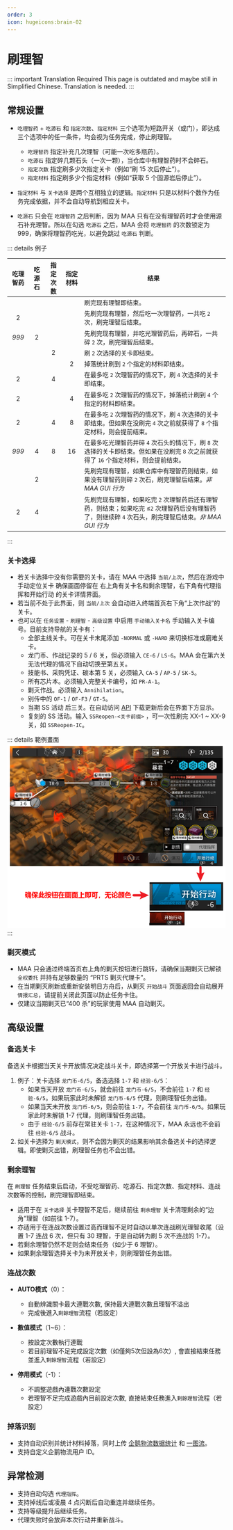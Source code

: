 ```yaml
---
order: 3
icon: hugeicons:brain-02
---
```


# 刷理智

::: important Translation Required
This page is outdated and maybe still in Simplified Chinese. Translation is needed.
:::

## 常规设置

- `吃理智药` + `吃源石` 和 `指定次数`、`指定材料` 三个选项为短路开关（或门），即达成三个选项中的任一条件，均会视为任务完成，停止刷理智。

  - `吃理智药` 指定补充几次理智（可能一次吃多瓶药）。
  - `吃源石` 指定碎几颗石头（一次一颗），当仓库中有理智药时不会碎石。
  - `指定次数` 指定刷多少次指定关卡（例如“刷 15 次后停止”）。
  - `指定材料` 指定刷多少个指定材料（例如“获取 5 个固源岩后停止”）。

- `指定材料` 与 `关卡选择` 是两个互相独立的逻辑。`指定材料` 只是以材料个数作为任务完成依据，并不会自动导航到相应关卡。
- `吃源石` 只会在 `吃理智药` 之后判断，因为 MAA 只有在没有理智药时才会使用源石补充理智。所以在勾选 `吃源石` 之后，MAA 会将 `吃理智药` 的次数锁定为 999，确保将理智药吃光，以避免跳过 `吃源石` 判断。

::: details 例子

| 吃理智药 | 吃源石 | 指定次数 | 指定材料 | 结果 |
| :------: | :----: | :------: | :------: | -------------------------------------------------------------------------------------------------------------------------------------- |
| | | | | 刷完现有理智即结束。 |
| 2 | | | | 先刷完现有理智，然后吃一次理智药，一共吃 `2` 次，刷完理智后结束。 |
| _999_ | 2 | | | 先刷完现有理智，并吃光理智药后，再碎石，一共碎 `2` 次，刷完理智后结束。 |
| | | 2 | | 刷 `2` 次选择的关卡即结束。 |
| | | | 2 | 掉落统计刷到 `2` 个指定的材料即结束。 |
| 2 | | 4 | | 在最多吃 `2` 次理智药的情况下，刷 `4` 次选择的关卡即结束。 |
| 2 | | | 4 | 在最多吃 `2` 次理智药的情况下，掉落统计刷到 `4` 个指定的材料即结束。 |
| 2 | | 4 | 8 | 在最多吃 `2` 次理智药的情况下，刷 `4` 次选择的关卡即结束。但如果在没刷完 `4` 次之前就获得了 `8` 个指定材料，则会提前结束。 |
| _999_ | 4 | 8 | 16 | 在最多吃光理智药并碎 `4` 次石头的情况下，刷 `8` 次选择的关卡即结束。但如果在没刷完 `8` 次之前就获得了 `16` 个指定材料，则会提前结束。 |
| | 2 | | | 先刷完现有理智，如果仓库中有理智药则结束，如果没有理智药则碎 `2` 次石，刷完理智后结束。_非 MAA GUI 行为_ |
| 2 | 4 | | | 先刷完现有理智，如果吃完 `2` 次理智药后还有理智药，则结束；如果吃完 ≤`2` 次理智药后没有理智药了，则继续碎 `4` 次石头，刷完理智后结束。_非 MAA GUI 行为_ |

:::

### 关卡选择

- 若关卡选择中没有你需要的关卡，请在 MAA 中选择 `当前/上次`，然后在游戏中手动定位关卡
  确保画面停留在 右上角有关卡名和剩余理智，右下角有代理指挥和开始行动 的关卡详情界面。
- 若当前不处于此界面，则 `当前/上次` 会自动进入终端首页右下角“上次作战”的关卡。
- 也可以在 `任务设置` - `刷理智` - `高级设置` 中启用 `手动输入关卡名` 手动输入关卡编号。目前支持导航的关卡有：
  - 全部主线关卡。可在关卡末尾添加 `-NORMAL` 或 `-HARD` 来切换标准或磨难关卡。
  - 龙门币、作战记录的 5 / 6 关，但必须输入 `CE-6` / `LS-6`。MAA 会在第六关无法代理的情况下自动切换至第五关。
  - 技能书、采购凭证、碳本第 5 关，必须输入 `CA-5` / `AP-5` / `SK-5`。
  - 所有芯片本。必须输入完整关卡编号，如 `PR-A-1`。
  - 剿灭作战。必须输入 `Annihilation`。
  - 别传中的 `OF-1` / `OF-F3` / `GT-5`。
  - 当期 SS 活动 后三关。在自动访问 [API](https://api.maa.plus/MaaAssistantArknights/api/gui/StageActivity.json) 下载更新后会在界面下方显示。
  - 复刻的 SS 活动。输入 `SSReopen-<关卡前缀>` ，可一次性刷完 XX-1 ~ XX-9 关，如 `SSReopen-IC`。

::: details 範例畫面
![範例畫面](/images/zh-cn/combat-start-interface-example.png)
:::

### 剿灭模式

- MAA 只会通过终端首页右上角的剿灭按钮进行跳转，请确保当期剿灭已解锁 `全权委托` 并持有足够数量的 “PRTS 剿灭代理卡”。
- 在当期剿灭刷新或重新安装明日方舟后，从剿灭 `开始战斗` 页面返回会自动展开 `情报汇总`，请提前关闭此页面以防止任务卡住。
- 仅建议当期剿灭已“400 杀”的玩家使用 MAA 自动剿灭。

## 高级设置

### 备选关卡

备选关卡根据当天关卡开放情况决定战斗关卡，即选择第一个开放关卡进行战斗。

1. 例子：关卡选择 `龙门币-6/5`，备选选择 `1-7` 和 `经验-6/5`：
   - 如果当天开放 `龙门币-6/5`，就会前往 `龙门币-6/5`，不会前往 `1-7` 和 `经验-6/5`。如果玩家此时未解锁 `龙门币-6/5` 代理，则刷理智任务出错。
   - 如果当天未开放 `龙门币-6/5`，则会前往 `1-7`，不会前往 `龙门币-6/5`。如果玩家此时未解锁 1-7 代理，则刷理智任务出错。
   - 由于 `经验-6/5` 前存在常驻关卡 `1-7`，在这种情况下，MAA 永远也不会前往 `经验-6/5` 战斗。
2. 如关卡选择为 `剿灭模式`，则不会因为剿灭的结果影响其余备选关卡的选择逻辑。即使剿灭出错，刷理智任务也不会出错。

### 剩余理智

在 `刷理智` 任务结束后启动，不受吃理智药、吃源石、指定次数、指定材料、连战次数等的控制，刷完理智即结束。

- 适用于在 `关卡选择` 关卡理智不足后，继续前往 `剩余理智` 关卡清理剩余的“边角”理智（如前往 1-7）。
- 亦适用于在连战次数设置过高而理智不足时自动以单次连战刷光理智收尾（设置 1-7 连战 6 次，但只有 30 理智，于是自动转为刷 5 次不连战的 1-7）。
- 若剩余理智仍然不足则会结束任务（如少于 6 理智）。
- 如果剩余理智选择关卡为未开放关卡，则刷理智任务出错。

### 连战次数

- **AUTO模式**（0）：
  - 自動辨識關卡最大連戰次數, 保持最大連戰次數且理智不溢出
  - 完成後進入`剩餘理智`流程（若設定）

- **數值模式**（1~6）：
  - 按設定次數執行連戰
  - 若目前理智不足完成設定次數（如僅夠5次但設為6次）, 會直接結束任務並進入`剩餘理智`流程（若設定）

- **停用模式**（-1）：
  - 不調整遊戲內連戰次數設定
  - 若理智不足完成遊戲內目前設定次數, 直接結束任務進入`剩餘理智`流程（若設定）

### 掉落识别

- 支持自动识别并统计材料掉落，同时上传 [企鹅物流数据统计](https://penguin-stats.cn/) 和 [一图流](https://ark.yituliu.cn/)。
- 支持自定义企鹅物流用户 ID。

## 异常检测

- 支持自动勾选 `代理指挥`。
- 支持掉线后或凌晨 4 点闪断后自动重连并继续任务。
- 支持等级提升后继续任务。
- 代理失败时会放弃本次行动并重新战斗。
